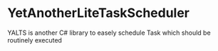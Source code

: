 # YetAnotherLiteTaskScheduler
YALTS is another C# library to easely schedule Task which should be routinely executed
